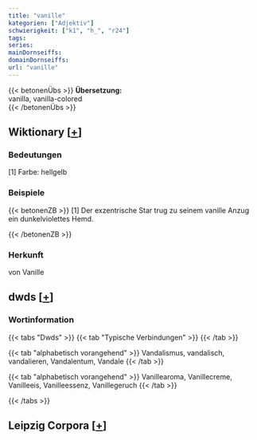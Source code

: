 ```yaml
---
title: "vanille"
kategorien: ["Adjektiv"]
schwierigkeit: ["k1", "h_", "r24"]
tags:
series:
mainDornseiffs:
domainDornseiffs:
url: "vanille"
---
```


{{< betonenÜbs >}}
**Übersetzung:**  
vanilla, vanilla-colored  
{{< /betonenÜbs >}}

## Wiktionary [[+](https://de.wiktionary.org/wiki/vanille)]

### Bedeutungen
[1] Farbe: hellgelb  

### Beispiele
{{< betonenZB >}}
[1] Der exzentrische Star trug zu seinem vanille Anzug ein dunkelviolettes Hemd.  

{{< /betonenZB >}}
### Herkunft
von Vanille  



## dwds [[+](https://www.dwds.de/wb/vanille)]

### Wortinformation
{{< tabs "Dwds" >}}
{{< tab "Typische Verbindungen" >}}
{{< /tab >}}

{{< tab "alphabetisch vorangehend" >}}
Vandalismus, vandalisch, vandalieren, Vandalentum, Vandale
{{< /tab >}}

{{< tab "alphabetisch vorangehend" >}}
Vanillearoma, Vanillecreme, Vanilleeis, Vanilleessenz, Vanillegeruch
{{< /tab >}}

{{< /tabs >}}

## Leipzig Corpora [[+](https://corpora.uni-leipzig.de/en/res?word=vanille&corpusId=deu_newscrawl-public_2018)]

